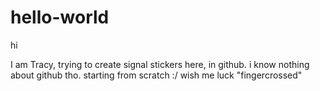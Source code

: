 # hello-world

hi

I am Tracy, trying to create signal stickers here, in github. i know nothing about github tho. starting from scratch :/ wish me luck "fingercrossed"
